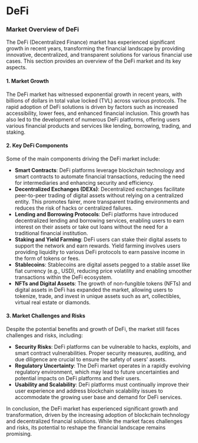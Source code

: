 # DeFi

### Market Overview of DeFi

The DeFi (Decentralized Finance) market has experienced significant growth in recent years, transforming the financial landscape by providing innovative, decentralized, and transparent solutions for various financial use cases. This section provides an overview of the DeFi market and its key aspects.

#### 1. Market Growth

The DeFi market has witnessed exponential growth in recent years, with billions of dollars in total value locked (TVL) across various protocols. The rapid adoption of DeFi solutions is driven by factors such as increased accessibility, lower fees, and enhanced financial inclusion. This growth has also led to the development of numerous DeFi platforms, offering users various financial products and services like lending, borrowing, trading, and staking.

#### 2. Key DeFi Components

Some of the main components driving the DeFi market include:

* **Smart Contracts**: DeFi platforms leverage blockchain technology and smart contracts to automate financial transactions, reducing the need for intermediaries and enhancing security and efficiency.
* **Decentralized Exchanges (DEXs)**: Decentralized exchanges facilitate peer-to-peer trading of digital assets without relying on a centralized entity. This promotes fairer, more transparent trading environments and reduces the risk of hacks or centralized failures.
* **Lending and Borrowing Protocols**: DeFi platforms have introduced decentralized lending and borrowing services, enabling users to earn interest on their assets or take out loans without the need for a traditional financial institution.
* **Staking and Yield Farming**: DeFi users can stake their digital assets to support the network and earn rewards. Yield farming involves users providing liquidity to various DeFi protocols to earn passive income in the form of tokens or fees.
* **Stablecoins**: Stablecoins are digital assets pegged to a stable asset like fiat currency (e.g., USD), reducing price volatility and enabling smoother transactions within the DeFi ecosystem.
* **NFTs and Digital Assets**: The growth of non-fungible tokens (NFTs) and digital assets in DeFi has expanded the market, allowing users to tokenize, trade, and invest in unique assets such as art, collectibles, virtual real estate or diamonds.

#### 3. Market Challenges and Risks

Despite the potential benefits and growth of DeFi, the market still faces challenges and risks, including:

* **Security Risks**: DeFi platforms can be vulnerable to hacks, exploits, and smart contract vulnerabilities. Proper security measures, auditing, and due diligence are crucial to ensure the safety of users' assets.
* **Regulatory Uncertainty**: The DeFi market operates in a rapidly evolving regulatory environment, which may lead to future uncertainties and potential impacts on DeFi platforms and their users.
* **Usability and Scalability**: DeFi platforms must continually improve their user experience and address blockchain scalability issues to accommodate the growing user base and demand for DeFi services.

In conclusion, the DeFi market has experienced significant growth and transformation, driven by the increasing adoption of blockchain technology and decentralized financial solutions. While the market faces challenges and risks, its potential to reshape the financial landscape remains promising.

